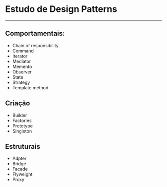 # Estudo de Design Patterns
---

## Comportamentais:

- Chain of responsibility
- Command
- Iterator
- Mediator
- Memento
- Observer
- State
- Strategy
- Template method

## Criação

- Builder
- Factories
- Prototype
- Singleton

## Estruturais

- Adpter
- Bridge
- Facade
- Flyweight
- Proxy

